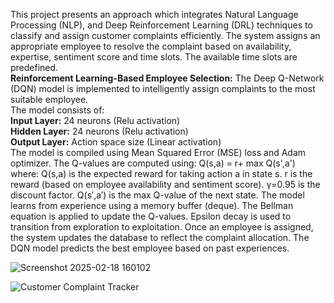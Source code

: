 This project presents an approach which integrates Natural Language Processing (NLP), and Deep Reinforcement Learning (DRL) techniques to classify and assign customer complaints efficiently.
The system assigns an appropriate employee to resolve the complaint based on availability, expertise, sentiment score and time slots. The available time slots are predefined.
<br>
**Reinforcement Learning-Based Employee Selection:** The Deep Q-Network (DQN) model is implemented to intelligently assign complaints to the most suitable employee. 
<br>
The model consists of:
<br>
**Input Layer:** 24 neurons (Relu activation)
<br>
**Hidden Layer:** 24 neurons (Relu activation)
<br>
**Output Layer:** Action space size (Linear activation)
<br>
The model is compiled using Mean Squared Error (MSE) loss and Adam optimizer. 
The Q-values are computed using: Q(s,a) = r+ max Q(s',a')
where: Q(s,a) is the expected reward for taking action a in state s. r is the reward (based on employee availability and sentiment score). γ=0.95 is the discount factor. Q(s′,a′) is the max Q-value of the next state.
The model learns from experience using a memory buffer (deque). The Bellman equation is applied to update the Q-values. Epsilon decay is used to transition from exploration to exploitation. Once an employee is assigned, the system updates the database to reflect the complaint allocation.
The DQN model predicts the best employee based on past experiences.

![Screenshot 2025-02-18 160102](https://github.com/user-attachments/assets/a63f8aa9-2e6a-416f-ba75-eda6157cdfc2)

![Customer Complaint Tracker](https://github.com/user-attachments/assets/299fc0f2-e6b8-43f1-9cf4-8f2fff1431f6)

